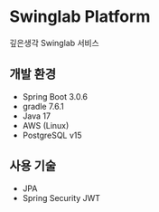 # Swinglab Platform
깊은생각 Swinglab 서비스

## 개발 환경
- Spring Boot 3.0.6
- gradle 7.6.1
- Java 17
- AWS (Linux)
- PostgreSQL v15

## 사용 기술
- JPA
- Spring Security JWT